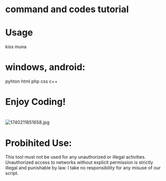 # command and codes tutorial 
# Usage

kiss muna

# windows, android:
pyhton
html
php
css
c++
# Enjoy Coding!
# 
![1740211851658.jpg](https://github.com/user-attachments/assets/a9820199-ca7e-4728-9fa3-98b93f534651)
# Probihited Use:
This tool must not be used for any unauthorized or illegal activities. 
Unauthorized access to networks without explicit permission is strictly illegal and punishable by law. 
I take no responsibility for any misuse of our script.